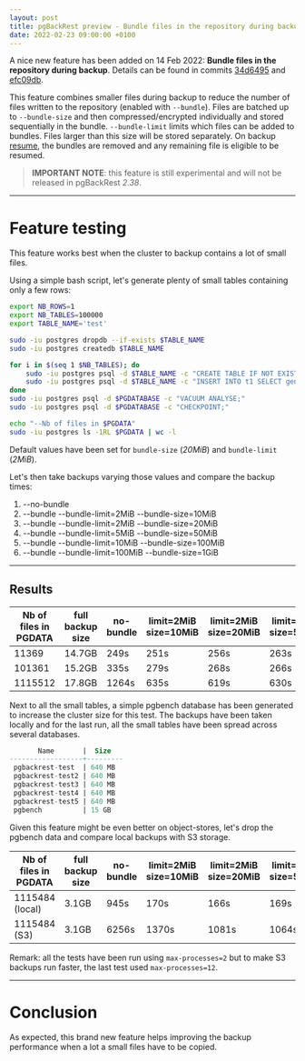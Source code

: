 ```yaml
---
layout: post
title: pgBackRest preview - Bundle files in the repository during backup
date: 2022-02-23 09:00:00 +0100
---
```


A nice new feature has been added on 14 Feb 2022: **Bundle files in the repository during backup**.
Details can be found in commits [34d6495](https://github.com/pgbackrest/pgbackrest/commit/34d649579eb3bd1530aa99f0ed1879e7d3125424) and [efc09db](https://github.com/pgbackrest/pgbackrest/commit/efc09db7b9ece6e7b7f92538d56d6ab7b9798f8f).

This feature combines smaller files during backup to reduce the number of files written to the repository (enabled with `--bundle`).
Files are batched up to `--bundle-size` and then compressed/encrypted individually and stored sequentially in the bundle.
`--bundle-limit` limits which files can be added to bundles. Files larger than this size will be stored separately.
On backup [resume](https://pgbackrest.org/configuration.html#section-backup/option-resume), the bundles are removed and any remaining file is eligible to be resumed.

> **IMPORTANT NOTE**: this feature is still experimental and will not be released in pgBackRest _2.38_.

<!--MORE-->

-----

# Feature testing

This feature works best when the cluster to backup contains a lot of small files.

Using a simple bash script, let's generate plenty of small tables containing only a few rows:

```bash
export NB_ROWS=1
export NB_TABLES=100000
export TABLE_NAME='test'

sudo -iu postgres dropdb --if-exists $TABLE_NAME
sudo -iu postgres createdb $TABLE_NAME

for i in $(seq 1 $NB_TABLES); do
    sudo -iu postgres psql -d $TABLE_NAME -c "CREATE TABLE IF NOT EXISTS t$i (id int);"
    sudo -iu postgres psql -d $TABLE_NAME -c "INSERT INTO t1 SELECT generate_series(0, $NB_ROWS);"
done
sudo -iu postgres psql -d $PGDATABASE -c "VACUUM ANALYSE;"
sudo -iu postgres psql -d $PGDATABASE -c "CHECKPOINT;"

echo "--Nb of files in $PGDATA"
sudo -iu postgres ls -1RL $PGDATA | wc -l
```

Default values have been set for `bundle-size` (*20MiB*) and `bundle-limit` (*2MiB*).

Let's then take backups varying those values and compare the backup times:

1. --no-bundle
2. --bundle --bundle-limit=2MiB --bundle-size=10MiB
3. --bundle --bundle-limit=2MiB --bundle-size=20MiB
4. --bundle --bundle-limit=5MiB --bundle-size=50MiB
5. --bundle --bundle-limit=10MiB --bundle-size=100MiB
6. --bundle --bundle-limit=100MiB --bundle-size=1GiB

-----

## Results

| Nb of files in PGDATA | full backup size | no-bundle | limit=2MiB<br/>size=10MiB | limit=2MiB<br/>size=20MiB | limit=5MiB<br/>size=50MiB | limit=10MiB<br/>size=100MiB | limit=100MiB<br/>size=1GiB |
|-----------------------|------------------|-----------|---------------------------|---------------------------|---------------------------|-----------------------------|----------------------------|
| 11369                 | 14.7GB           | 249s      | 251s                      | 256s                      | 263s                      | 273s                        | 272s                       |
| 101361                | 15.2GB           | 335s      | 279s                      | 268s                      | 266s                      | 271s                        | 264s                       |
| 1115512               | 17.8GB           | 1264s     | 635s                      | 619s                      | 630s                      | 622s                        | 612s                       |

Next to all the small tables, a simple pgbench database has been generated to increase the cluster size for this test.
The backups have been taken locally and for the last run, all the small tables have been spread across several databases.

```sql
       Name       |  Size
------------------+---------
 pgbackrest-test  | 640 MB
 pgbackrest-test2 | 640 MB
 pgbackrest-test3 | 640 MB
 pgbackrest-test4 | 640 MB
 pgbackrest-test5 | 640 MB
 pgbench          | 15 GB
```

Given this feature might be even better on object-stores, let's drop the pgbench data and compare local backups with S3 storage.

| Nb of files in PGDATA | full backup size | no-bundle | limit=2MiB<br/>size=10MiB | limit=2MiB<br/>size=20MiB | limit=5MiB<br/>size=50MiB | limit=10MiB<br/>size=100MiB | limit=100MiB<br/>size=1GiB |
|-----------------------|------------------|-----------|---------------------------|---------------------------|---------------------------|-----------------------------|----------------------------|
| 1115484 (local)       | 3.1GB            | 945s      | 170s                      | 166s                      | 169s                      | 168s                        | 167s                       |
| 1115484 (S3)          | 3.1GB            | 6256s     | 1370s                     | 1081s                     | 1064s                     | 1370s                       | 1221s                      |

Remark: all the tests have been run using `max-processes=2` but to make S3 backups run faster, the last test used `max-processes=12`.

-----

# Conclusion

As expected, this brand new feature helps improving the backup performance when a lot a small files have to be copied.
